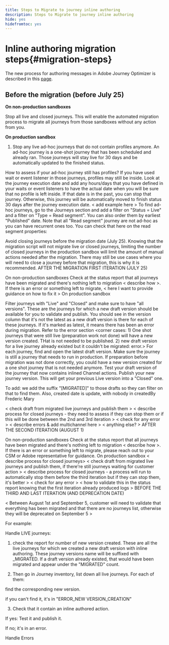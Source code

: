 ```yaml
---
title: Steps to Migrate to journey inline authoring
description: Steps to Migrate to journey inline authoring
hide: yes
hidefromtoc: yes
---
```


# Inline authoring migration steps{#migration-steps}

The new process for authoring messages in Adobe Journey Optimizer is described in this [page](../rn/inline-messages-steps.md).

## Before the migration (before July 25)

**On non-production sandboxes**

Stop all live and closed journeys. This will enable the automated migration process to migrate all journeys from those sandboxes without any action from you.

**On production sandbox**

1. Stop any live ad-hoc journeys that do not contain profiles anymore. An ad-hoc journey is a one-shot journey that has been scheduled and already ran. Those journeys will stay live for 30 days and be automatically updated to the finished status. 

How to assess if your ad-hoc journey still has profiles? If you have used wait or event listener in those journeys, profiles may still be inside. Look at the journey execution date and add any hours/days that you have defined in your waits or event listeners to have the actual date when you will be sure that no profile is left inside. If that date is in the past, you can stop that journey. Otherwise, this journey will be automatically moved to finish status 30 days after the journey execution date.
< add example here >
To find ad-hoc journeys, go to the Journeys section and add a filter on "Status = Live" and a filter on "Type = Read segment". You can also order them by earliest "Published" date. 
  <next screen to be removed>
Note that all "Read segment" journey are not ad-hoc as you can have recurrent ones too. You can check that here on the read segment properties:

 



Avoid closing journeys before the migration date (July 25). Knowing that the migration script will not migrate live or closed journeys, limiting the number of closed journeys in the production sandbox will limit the amount of manual actions needed after the migration. There may still be use cases where you will need to close a journey before that migration, this is why it is recommended.
AFTER THE MIGRATION FIRST ITERATION (JULY 25)

On non-production sandboxes
Check at the status report that all journeys have been migrated and there's nothing left to migration < describe how >. If there is an error or something left to migrate, < here I want to provide guidance on how to fix it >
On production sandbox


Filter journeys with "Live" and "Closed" and make sure to have "all versions". These are the journeys for which a new draft version should be available for you to validate and publish. You should see in the version column that it's not the latest as a new draft version is there for each of these journeys. If it's marked as latest, it means there has been an error during migration. Refer to the error section <corner cases: 1) One shot journeys that were still live (preparation work not done) will have a new version created. THat is not needed to be published. 2) new draft version for a live journey already existed but it couldn't be migrated: error.>
For each journey, find and open the latest draft version.
Make sure the journey is still a journey that needs to run in production. If preparation <anchor to prep section> before migration was not done correctly, you could have a new version created for a one shot journey that is not needed anymore.
Test your draft version of the journey that now contains inlined Channel actions.
Publish your new journey version. This will get your previous Live version into a "Closed" one. 
 
To add: we add the suffix "[MIGRATED]" to those drafts so they can filter on that to find them. Also, created date is update, with nobody in createdBy Frederic Mary  
 
< check draft from migrated live journeys and publish them > 
< describe process for closed journeys - they need to assess if they can stop them or if this will be done between the 2nd and 3rd iteration >
< check for any error >
< describe errors & add multichannel here >
< anything else? >
AFTER THE SECOND ITERATION (AUGUST 1)

On non-production sandboxes
Check at the status report that all journeys have been migrated and there's nothing left to migration < describe how >. If there is an error or something left to migrate, please reach out to your CSM or Adobe representative for guidance.
On production sandbox
< describe process for closed journeys>
< check draft from migrated live journeys and publish them, if there're still journeys waiting for customer action >
< describe process for closed journeys - a process will run to automatically stop them before the third iteration but if they can stop them, it's better > 
< check for any error > 
< how to validate this in the status report knowing that the first iteration already produced logs >
BEFOFE THE THIRD AND LAST ITERATION (AND DEPRECATION DATE)

< Between August 1st and September 5, customer will need to validate that everything has been migrated and that there are no journeys list, otherwise they will be deprecated on September 5 >



For example:

Handle LIVE journeys:

1) check the report for number of new version created. These are all the live journeys for which we created a new draft version with inline authoring. These journey versions name will be suffixed with _MIGRATED. If a draft version already existed, that would have been migrated and appear under the "MIGRATED" count. 

2) Then go in Journey inventory, list down all live journeys. For each of them:

find the corresponding new version.

if you can't find it, it's in "ERROR_NEW VERSION_CREATION"

3) Check that it contain an inline authored action.

If yes: Test it and publish it.

If no; it's in an error.

Handle Errors